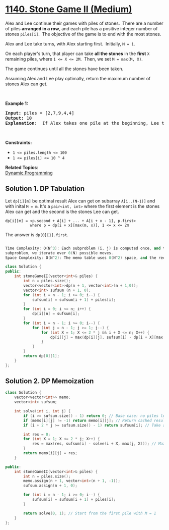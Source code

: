 # [1140. Stone Game II (Medium)](https://leetcode.com/problems/stone-game-ii/)

<p>Alex&nbsp;and Lee continue their&nbsp;games with piles of stones.&nbsp; There are a number of&nbsp;piles&nbsp;<strong>arranged in a row</strong>, and each pile has a positive integer number of stones&nbsp;<code>piles[i]</code>.&nbsp; The objective of the game is to end with the most&nbsp;stones.&nbsp;</p>

<p>Alex and Lee take turns, with Alex starting first.&nbsp; Initially, <code>M = 1</code>.</p>

<p>On each player's turn, that player&nbsp;can take <strong>all the stones</strong> in the <strong>first</strong> <code>X</code> remaining piles, where <code>1 &lt;= X &lt;= 2M</code>.&nbsp; Then, we set&nbsp;<code>M = max(M, X)</code>.</p>

<p>The game continues until all the stones have been taken.</p>

<p>Assuming Alex and Lee play optimally, return the maximum number of stones Alex can get.</p>

<p>&nbsp;</p>
<p><strong>Example 1:</strong></p>

<pre><strong>Input:</strong> piles = [2,7,9,4,4]
<strong>Output:</strong> 10
<strong>Explanation:</strong>  If Alex takes one pile at the beginning, Lee takes two piles, then Alex takes 2 piles again. Alex can get 2 + 4 + 4 = 10 piles in total. If Alex takes two piles at the beginning, then Lee can take all three piles left. In this case, Alex get 2 + 7 = 9 piles in total. So we return 10 since it's larger. 
</pre>

<p>&nbsp;</p>
<p><strong>Constraints:</strong></p>

<ul>
	<li><code>1 &lt;= piles.length &lt;= 100</code></li>
	<li><code>1 &lt;= piles[i]&nbsp;&lt;= 10 ^ 4</code></li>
</ul>

**Related Topics**:  
[Dynamic Programming](https://leetcode.com/tag/dynamic-programming/)

## Solution 1. DP Tabulation

Let `dp[i][m]` be optimal result Alex can get on subarray `A[i..(N-1)]` and with inital `M = m`. It's a `pair<int, int>` where the first element is the stones Alex can get and the second is the stones Lee can get.

```
dp[i][m] = <p.second + A[i] + ... + A[i + x - 1], p.first>
           where p = dp[i + x][max(m, x)], 1 <= x <= 2m
```

The answer is `dp[0][1].first`.

```cpp

Time Complexity: O(N^3): Each subproblem (i, j) is computed once, and there are 0(N^2) subproblems. For each
subproblem, we iterate over 0(N) possible moves.
Space Complexity: O(N^2): The memo table uses 0(N^2) space, and the recursion stack can go up to 0(N) depth.

class Solution {
public:
    int stoneGameII(vector<int>& piles) {
        int n = piles.size();
        vector<vector<int>>dp(n + 1, vector<int>(n + 1,0));
        vector<int> sufsum (n + 1, 0);
        for (int i = n - 1; i >= 0; i--) {
            sufsum[i] = sufsum[i + 1] + piles[i];
        }
        for (int i = 0; i <= n; i++) {
            dp[i][n] = sufsum[i];
        }
        for (int i = n - 1; i >= 0; i--) {
            for (int j = n - 1; j >= 1; j--) {
                for (int X = 1; X <= 2 * j && i + X <= n; X++) {
                    dp[i][j] = max(dp[i][j], sufsum[i] - dp[i + X][max(j, X)]);
                }
            }
        }
        return dp[0][1];
    }
};
```

## Solution 2. DP Memoization

```cpp
class Solution {
    vector<vector<int>> memo;
    vector<int> sufsum;

    int solve(int i, int j) {
        if (i >= sufsum.size() - 1) return 0; // Base case: no piles left
        if (memo[i][j] != -1) return memo[i][j]; // Return cached result
        if (i + 2 * j >= sufsum.size() - 1) return sufsum[i]; // Take all remaining piles

        int res = 0;
        for (int X = 1; X <= 2 * j; X++) {
            res = max(res, sufsum[i] - solve(i + X, max(j, X))); // Maximize current player's stones
        }
        return memo[i][j] = res; 
    }

public:
    int stoneGameII(vector<int>& piles) {
        int n = piles.size();
        memo.assign(n + 1, vector<int>(n + 1, -1)); 
        sufsum.assign(n + 1, 0); 

        for (int i = n - 1; i >= 0; i--) {
            sufsum[i] = sufsum[i + 1] + piles[i];
        }

        return solve(0, 1); // Start from the first pile with M = 1
    }
};
```
